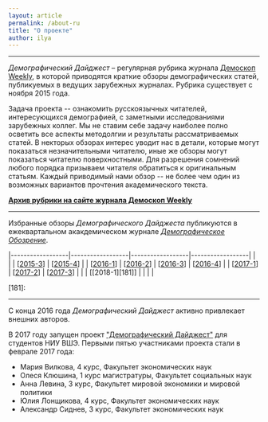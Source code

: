 ```yaml
---
layout: article
permalink: /about-ru
title: "О проекте"
author: ilya
---
```


***

*Демографический Дайджест* – регулярная рубрика журнала [Демоскоп Weekly](http://demoscope.ru), в которой приводятся краткие обзоры демографических статей, публикуемых в ведущих зарубежных журналах. Рубрика существует с ноября 2015 года.

Задача проекта -- ознакомить русскоязычных читателей, интересующихся демографией, с заметными исследованиями зарубежных коллег. Мы не ставим себе задачу наиболее полно осветить все аспекты методолгии и результаты рассматриваемых статей. В некторых обзорах интерес уводит нас в детали, которые могут показаться незначительными читателю, иные же обзоры могут показаться читателю поверхностными. Для разрешения сомнений любого порядка призываем читателя обратиться к оригинальным статьям. Каждый приводимый нами обзор -- не более чем один из возможных вариантов прочтения академического текста. 

**[Архив рубрики на сайте журнала Демоскоп Weekly](http://demoscope.ru/weekly/arc/arcdigest.php)**  

***

Избранные обзоры *Демографического Дайджеста* публикуются в ежеквартальном акакдемическом журнале *[Демографическое Обозрение](https://demreview.hse.ru)*.


|------------------|------------------|------------------|------------------|
|                  |                  | [[2015-3][153]]  | [[2015-4][154]]  |
| [[2016-1][161]]  | [[2016-2][162]]  | [[2016-3][163]]  | [[2016-4][164]]  |
| [[2017-1][171]]  | [[2017-2][172]]  | [[2017-3][173]]  |                  |
| [[2018-1][181]]  |                  |                  |                  |

[153]: https://demreview.hse.ru/2015--3/174844051.html
[154]: https://demreview.hse.ru/2015--4/179986337.html
[161]: https://demreview.hse.ru/2016--1/185829684.html
[162]: https://demreview.hse.ru/2016--2/190973840.html
[163]: https://demreview.hse.ru/2016--3/196886615.html
[164]: https://demreview.hse.ru/2016--4/202163189.html
[171]: https://demreview.hse.ru/2017--1/206925692.html
[172]: https://demreview.hse.ru/2017--2/210565796.html
[173]: https://demreview.hse.ru/2017--3/212768468.html
[181]:

***

С конца 2016 года *Демографический Дайджест* активно привлекает внешних авторов.   

В 2017 году запущен проект ["Демографический Дайджест"](https://www.hse.ru/org/hse/pfair/199751652.html) для студентов НИУ ВШЭ. Первыми пятью участниками проекта стали в феврале 2017 года:  

  * Мария Вилкова, 4 курс, Факультет экономических наук  
  * Олеся Клюшина, 1 курс магистратуры, Факультет социальных наук  
  * Анна Левина, 3 курс, Факультет мировой экономики и мировой политики  
  * Юлия Лонщикова, 4 курс, Факультет экономических наук  
  * Александр Сиднев, 3 курс, Факультет экономических наук  